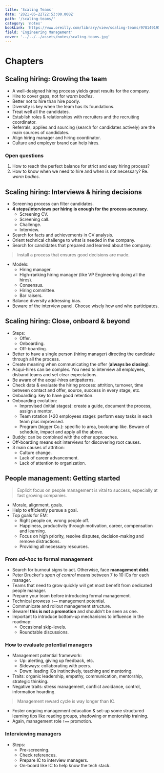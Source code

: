 ```yaml
---
title: 'Scaling Teams'
date: '2021-05-22T22:53:00.000Z'
path: '/scaling-teams/'
category: 'notes'
bookLink: 'https://www.oreilly.com/library/view/scaling-teams/9781491952269/'
field: 'Engineering Management'
cover: '../../../assets/notes/scaling-teams.jpg'
---
```


# Chapters

## Scaling hiring: Growing the team

- A well-designed hiring process yields great results for the company.
- Hire to cover gaps, not for _warm bodies_.
- Better not to hire than hire poorly.
- Diversity is key when the team has its foundations.
- Treat well all the candidates.
- Establish roles & relationships with recruiters and the recruiting coordinator.
- Referrals, applies and sourcing (search for candidates actively) are the main sources of candidates.
- Align hiring manager and hiring coordinator.
- Culture and employer brand can help hires.

### Open questions

1. How to reach the perfect balance for strict and easy hiring process?
2. How to know when we need to hire and when is not necessary? Re. _warm bodies_.

## Scaling hiring: Interviews & hiring decisions

- Screening process can filter candidates.
- **4 steps/interviews per hiring is enough for the process accuracy.**
  - Screening CV.
  - Screening call.
  - Challenge.
  - Interview.
- Search for facts and achievements in CV analysis.
- Orient technical challenge to what is needed in the company.
- Search for candidates that prepared and learned about the company.

> Install a process that ensures good decisions are made.

- Models:
  - Hiring manager.
  - High-ranking hiring manager (like VP Engineering doing all the hires).
  - Consensus.
  - Hiring committee.
  - Bar raisers.
- Balance diversity addressing bias.
- Beware of the interview panel. Choose wisely how and who participates.

## Scaling hiring: Close, onboard & beyond

- Steps:
  - Offer.
  - Onboarding.
  - Off-boarding.
- Better to have a single person (hiring manager) directing the candidate through all the process.
- Create meaning when communicating the offer (**always be closing**).
- Acqui-hires can be complex. You need to interview all employees, disband teams and set clear expectations.
- Be aware of the acqui-hires antipatterns.
- Check data & evaluate the hiring process: attrition, turnover, time between contact and offer, source, success in every stage, etc.
- Onboarding: key to have good retention.
- Onboarding evolution:
  - Improvised (initial stages): create a guide, document the process, assign a mentor.
  - Team rotation (+20 employees stage): perform easy tasks in each team plus improvised.
  - Program (bigger Co.): specific to area, bootcamp like. Beware of schedule, impact and apply all the above.
- Buddy: can be combined with the other approaches.
- Off-boarding means exit interviews for discovering root causes.
- 3 main causes of attrition:
  - Culture change.
  - Lack of career advancement.
  - Lack of attention to organization.

## People management: Getting started

> Explicit focus on people management is vital to success, especially at fast growing companies.

- Morale, alignment, goals.
- Help to efficiently pursue a goal.
- Top goals for EM:
  - Right people on, wrong people off.
  - Happiness, productivity through motivation, career, compensation and learning.
  - Focus on high priority, resolve disputes, decision-making and remove distractions.
  - Providing all necessary resources.

### From _ad-hoc_ to formal management

- Search for burnout signs to act. Otherwise, face **management debt**.
- Peter Drucker's _span of control_ means between 7 to 10 ICs for each manager.
- Teams that need to grow quickly will get most benefit from dedicated people manager.
- Prepare your team before introducing formal management.
- Technical prowess `!==` management potential.
- Communicate and rollout management structure.
- Beware! **this is not a promotion** and shouldn't be seen as one.
- Important to introduce bottom-up mechanisms to influence in the roadmap:
  - Occasional skip-levels.
  - Roundtable discussions.

### How to evaluate potential managers

- Management potential framework:
  - Up: alerting, giving up feedback, etc.
  - Sideways: collaborating with peers.
  - Down: leading ICs instinctively, teaching and mentoring.
- Traits: organic leadership, empathy, communication, mentorship, strategic thinking.
- Negative traits: stress management, conflict avoidance, control, information hoarding.

> Management reward cycle is way longer than IC.

- Foster ongoing management education & set-up some structured learning tips like reading groups, shadowing or mentorship training.
- Again, management role `!==` promotion.

### Interviewing managers

- Steps:
  - Pre-screening.
  - Check references.
  - Prepare IC to interview managers.
  - On-board like IC to help know the tech stack.
